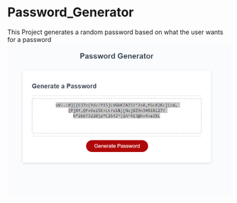 # Password_Generator
This Project generates a random password
based on what the user wants for a password
![](./friendly-parakeet-main/password_gen.png)